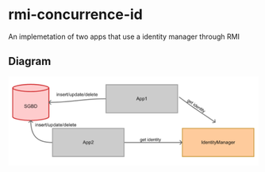 # rmi-concurrence-id
An implemetation of two apps that use a identity manager through RMI

## Diagram
![aaaaa](diagram.png)
